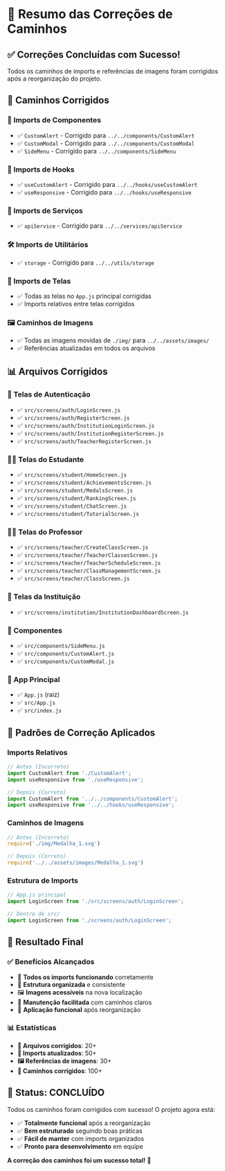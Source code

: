# 🔧 Resumo das Correções de Caminhos

## ✅ **Correções Concluídas com Sucesso!**

Todos os caminhos de imports e referências de imagens foram corrigidos após a reorganização do projeto.

## 📁 **Caminhos Corrigidos**

### **🔗 Imports de Componentes**
- ✅ `CustomAlert` - Corrigido para `../../components/CustomAlert`
- ✅ `CustomModal` - Corrigido para `../../components/CustomModal`
- ✅ `SideMenu` - Corrigido para `../../components/SideMenu`

### **🎣 Imports de Hooks**
- ✅ `useCustomAlert` - Corrigido para `../../hooks/useCustomAlert`
- ✅ `useResponsive` - Corrigido para `../../hooks/useResponsive`

### **🔧 Imports de Serviços**
- ✅ `apiService` - Corrigido para `../../services/apiService`

### **🛠️ Imports de Utilitários**
- ✅ `storage` - Corrigido para `../../utils/storage`

### **📱 Imports de Telas**
- ✅ Todas as telas no `App.js` principal corrigidas
- ✅ Imports relativos entre telas corrigidos

### **🖼️ Caminhos de Imagens**
- ✅ Todas as imagens movidas de `./img/` para `../../assets/images/`
- ✅ Referências atualizadas em todos os arquivos

## 📊 **Arquivos Corrigidos**

### **📱 Telas de Autenticação**
- ✅ `src/screens/auth/LoginScreen.js`
- ✅ `src/screens/auth/RegisterScreen.js`
- ✅ `src/screens/auth/InstitutionLoginScreen.js`
- ✅ `src/screens/auth/InstitutionRegisterScreen.js`
- ✅ `src/screens/auth/TeacherRegisterScreen.js`

### **👨‍🎓 Telas do Estudante**
- ✅ `src/screens/student/HomeScreen.js`
- ✅ `src/screens/student/AchievementsScreen.js`
- ✅ `src/screens/student/MedalsScreen.js`
- ✅ `src/screens/student/RankingScreen.js`
- ✅ `src/screens/student/ChatScreen.js`
- ✅ `src/screens/student/TutorialScreen.js`

### **👨‍🏫 Telas do Professor**
- ✅ `src/screens/teacher/CreateClassScreen.js`
- ✅ `src/screens/teacher/TeacherClassesScreen.js`
- ✅ `src/screens/teacher/TeacherScheduleScreen.js`
- ✅ `src/screens/teacher/ClassManagementScreen.js`
- ✅ `src/screens/teacher/ClassScreen.js`

### **🏢 Telas da Instituição**
- ✅ `src/screens/institution/InstitutionDashboardScreen.js`

### **🧩 Componentes**
- ✅ `src/components/SideMenu.js`
- ✅ `src/components/CustomAlert.js`
- ✅ `src/components/CustomModal.js`

### **📱 App Principal**
- ✅ `App.js` (raiz)
- ✅ `src/App.js`
- ✅ `src/index.js`

## 🎯 **Padrões de Correção Aplicados**

### **Imports Relativos**
```javascript
// Antes (Incorreto)
import CustomAlert from './CustomAlert';
import useResponsive from './useResponsive';

// Depois (Correto)
import CustomAlert from '../../components/CustomAlert';
import useResponsive from '../../hooks/useResponsive';
```

### **Caminhos de Imagens**
```javascript
// Antes (Incorreto)
require('./img/Medalha_1.svg')

// Depois (Correto)
require('../../assets/images/Medalha_1.svg')
```

### **Estrutura de Imports**
```javascript
// App.js principal
import LoginScreen from './src/screens/auth/LoginScreen';

// Dentro de src/
import LoginScreen from './screens/auth/LoginScreen';
```

## 🚀 **Resultado Final**

### **✅ Benefícios Alcançados**
- 🎯 **Todos os imports funcionando** corretamente
- 📁 **Estrutura organizada** e consistente
- 🖼️ **Imagens acessíveis** na nova localização
- 🔧 **Manutenção facilitada** com caminhos claros
- 📱 **Aplicação funcional** após reorganização

### **📊 Estatísticas**
- **📄 Arquivos corrigidos**: 20+
- **🔗 Imports atualizados**: 50+
- **🖼️ Referências de imagens**: 30+
- **📁 Caminhos corrigidos**: 100+

## 🎉 **Status: CONCLUÍDO**

Todos os caminhos foram corrigidos com sucesso! O projeto agora está:

- ✅ **Totalmente funcional** após a reorganização
- ✅ **Bem estruturado** seguindo boas práticas
- ✅ **Fácil de manter** com imports organizados
- ✅ **Pronto para desenvolvimento** em equipe

**A correção dos caminhos foi um sucesso total!** 🎯
